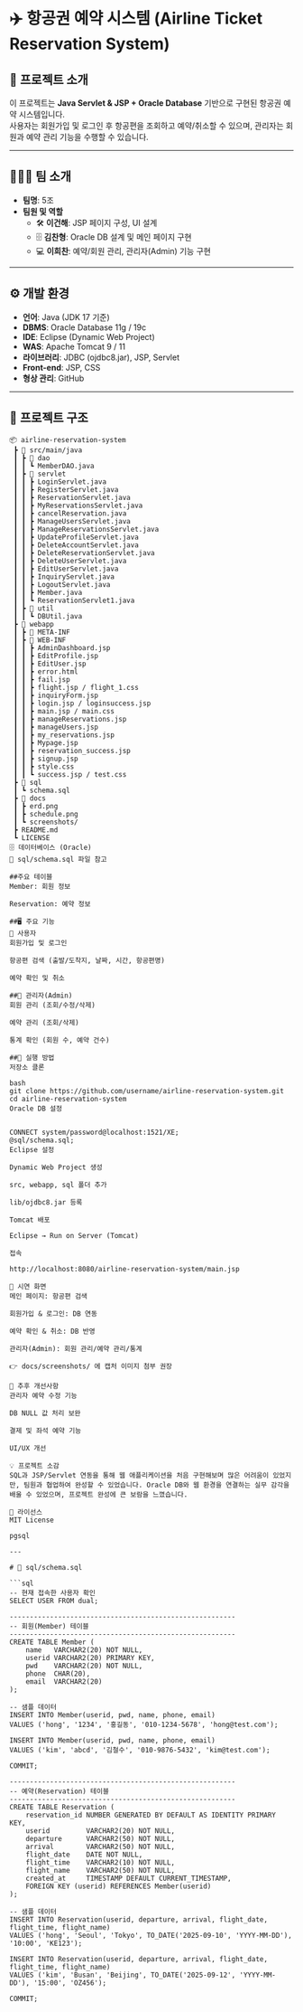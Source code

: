 # ✈️ 항공권 예약 시스템 (Airline Ticket Reservation System)

## 📌 프로젝트 소개
이 프로젝트는 **Java Servlet & JSP + Oracle Database** 기반으로 구현된 항공권 예약 시스템입니다.  
사용자는 회원가입 및 로그인 후 항공편을 조회하고 예약/취소할 수 있으며, 관리자는 회원과 예약 관리 기능을 수행할 수 있습니다.  

---

## 👨‍👩‍👦 팀 소개
- **팀명**: 5조
- **팀원 및 역할**
  - 🛠️ **이건해**: JSP 페이지 구성, UI 설계  
  - 🗄️ **김찬형**: Oracle DB 설계 및 메인 페이지 구현  
  - 💻 **이희찬**: 예약/회원 관리, 관리자(Admin) 기능 구현  

---

## ⚙️ 개발 환경
- **언어**: Java (JDK 17 기준)  
- **DBMS**: Oracle Database 11g / 19c  
- **IDE**: Eclipse (Dynamic Web Project)  
- **WAS**: Apache Tomcat 9 / 11  
- **라이브러리**: JDBC (ojdbc8.jar), JSP, Servlet  
- **Front-end**: JSP, CSS  
- **형상 관리**: GitHub  

---

## 📂 프로젝트 구조
```plaintext
📦 airline-reservation-system
 ┣ 📂 src/main/java
 ┃ ┣ 📂 dao
 ┃ ┃ ┗ MemberDAO.java
 ┃ ┣ 📂 servlet
 ┃ ┃ ┣ LoginServlet.java
 ┃ ┃ ┣ RegisterServlet.java
 ┃ ┃ ┣ ReservationServlet.java
 ┃ ┃ ┣ MyReservationsServlet.java
 ┃ ┃ ┣ cancelReservation.java
 ┃ ┃ ┣ ManageUsersServlet.java
 ┃ ┃ ┣ ManageReservationsServlet.java
 ┃ ┃ ┣ UpdateProfileServlet.java
 ┃ ┃ ┣ DeleteAccountServlet.java
 ┃ ┃ ┣ DeleteReservationServlet.java
 ┃ ┃ ┣ DeleteUserServlet.java
 ┃ ┃ ┣ EditUserServlet.java
 ┃ ┃ ┣ InquiryServlet.java
 ┃ ┃ ┣ LogoutServlet.java
 ┃ ┃ ┣ Member.java
 ┃ ┃ ┗ ReservationServlet1.java
 ┃ ┣ 📂 util
 ┃ ┃ ┗ DBUtil.java
 ┣ 📂 webapp
 ┃ ┣ 📂 META-INF
 ┃ ┣ 📂 WEB-INF
 ┃ ┃ ┣ AdminDashboard.jsp
 ┃ ┃ ┣ EditProfile.jsp
 ┃ ┃ ┣ EditUser.jsp
 ┃ ┃ ┣ error.html
 ┃ ┃ ┣ fail.jsp
 ┃ ┃ ┣ flight.jsp / flight_1.css
 ┃ ┃ ┣ inquiryForm.jsp
 ┃ ┃ ┣ login.jsp / loginsuccess.jsp
 ┃ ┃ ┣ main.jsp / main.css
 ┃ ┃ ┣ manageReservations.jsp
 ┃ ┃ ┣ manageUsers.jsp
 ┃ ┃ ┣ my_reservations.jsp
 ┃ ┃ ┣ Mypage.jsp
 ┃ ┃ ┣ reservation_success.jsp
 ┃ ┃ ┣ signup.jsp
 ┃ ┃ ┣ style.css
 ┃ ┃ ┗ success.jsp / test.css
 ┣ 📂 sql
 ┃ ┗ schema.sql
 ┣ 📂 docs
 ┃ ┣ erd.png
 ┃ ┣ schedule.png
 ┃ ┗ screenshots/
 ┣ README.md
 ┗ LICENSE
🗄️ 데이터베이스 (Oracle)
📌 sql/schema.sql 파일 참고

##주요 테이블
Member: 회원 정보

Reservation: 예약 정보

##🖥️ 주요 기능
👤 사용자
회원가입 및 로그인

항공편 검색 (출발/도착지, 날짜, 시간, 항공편명)

예약 확인 및 취소

##🔑 관리자(Admin)
회원 관리 (조회/수정/삭제)

예약 관리 (조회/삭제)

통계 확인 (회원 수, 예약 건수)

##🚀 실행 방법
저장소 클론

bash
git clone https://github.com/username/airline-reservation-system.git
cd airline-reservation-system
Oracle DB 설정


CONNECT system/password@localhost:1521/XE;
@sql/schema.sql;
Eclipse 설정

Dynamic Web Project 생성

src, webapp, sql 폴더 추가

lib/ojdbc8.jar 등록

Tomcat 배포

Eclipse → Run on Server (Tomcat)

접속

http://localhost:8080/airline-reservation-system/main.jsp

🎥 시연 화면
메인 페이지: 항공편 검색

회원가입 & 로그인: DB 연동

예약 확인 & 취소: DB 반영

관리자(Admin): 회원 관리/예약 관리/통계

👉 docs/screenshots/ 에 캡처 이미지 첨부 권장

🔧 추후 개선사항
관리자 예약 수정 기능

DB NULL 값 처리 보완

결제 및 좌석 예약 기능

UI/UX 개선

💡 프로젝트 소감
SQL과 JSP/Servlet 연동을 통해 웹 애플리케이션을 처음 구현해보며 많은 어려움이 있었지만, 팀원과 협업하여 완성할 수 있었습니다. Oracle DB와 웹 환경을 연결하는 실무 감각을 배울 수 있었으며, 프로젝트 완성에 큰 보람을 느꼈습니다.

📜 라이선스
MIT License

pgsql

---

# 📜 sql/schema.sql

```sql
-- 현재 접속한 사용자 확인
SELECT USER FROM dual;

--------------------------------------------------------
-- 회원(Member) 테이블
--------------------------------------------------------
CREATE TABLE Member (
    name   VARCHAR2(20) NOT NULL,
    userid VARCHAR2(20) PRIMARY KEY,
    pwd    VARCHAR2(20) NOT NULL,
    phone  CHAR(20),
    email  VARCHAR2(20)
);

-- 샘플 데이터
INSERT INTO Member(userid, pwd, name, phone, email)
VALUES ('hong', '1234', '홍길동', '010-1234-5678', 'hong@test.com');

INSERT INTO Member(userid, pwd, name, phone, email)
VALUES ('kim', 'abcd', '김철수', '010-9876-5432', 'kim@test.com');

COMMIT;

--------------------------------------------------------
-- 예약(Reservation) 테이블
--------------------------------------------------------
CREATE TABLE Reservation (
    reservation_id NUMBER GENERATED BY DEFAULT AS IDENTITY PRIMARY KEY,
    userid         VARCHAR2(20) NOT NULL,
    departure      VARCHAR2(50) NOT NULL,
    arrival        VARCHAR2(50) NOT NULL,
    flight_date    DATE NOT NULL,
    flight_time    VARCHAR2(10) NOT NULL,
    flight_name    VARCHAR2(50) NOT NULL,
    created_at     TIMESTAMP DEFAULT CURRENT_TIMESTAMP,
    FOREIGN KEY (userid) REFERENCES Member(userid)
);

-- 샘플 데이터
INSERT INTO Reservation(userid, departure, arrival, flight_date, flight_time, flight_name)
VALUES ('hong', 'Seoul', 'Tokyo', TO_DATE('2025-09-10', 'YYYY-MM-DD'), '10:00', 'KE123');

INSERT INTO Reservation(userid, departure, arrival, flight_date, flight_time, flight_name)
VALUES ('kim', 'Busan', 'Beijing', TO_DATE('2025-09-12', 'YYYY-MM-DD'), '15:00', 'OZ456');

COMMIT;
